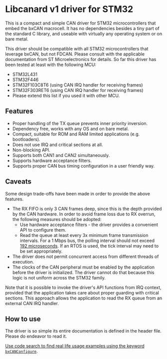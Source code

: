 # Libcanard v1 driver for STM32

This is a compact and simple CAN driver for STM32 microcontrollers that embed the bxCAN macrocell.
It has no dependencies besides a tiny part of the standard C library,
and useable with virtually any operating system or on bare metal.

This driver should be compatible with all STM32 microcontrollers that leverage bxCAN, but not FDCAN.
Please consult with the applicable documentation from ST Microelectronics for details.
So far this driver has been tested at least with the following MCU:

* STM32L431
* STM32F446
* STM32F103C8T6 (using CAN IRQ handler for receiving frames)
* STM32F303RET6 (using CAN IRQ handler for receiving frames)
* Please extend this list if you used it with other MCU.

## Features

* Proper handling of the TX queue prevents inner priority inversion.
* Dependency free, works with any OS and on bare metal.
* Compact, suitable for ROM and RAM limited applications (e.g. bootloaders).
* Does not use IRQ and critical sections at all.
* Non-blocking API.
* Supports both CAN1 and CAN2 simultaneously.
* Supports hardware acceptance filters.
* Supports proper CAN bus timing configuration in a user friendly way.

## Caveats

Some design trade-offs have been made in order to provide the above features.

* The RX FIFO is only 3 CAN frames deep, since this is the depth provided by the CAN hardware.
In order to avoid frame loss due to RX overrun, the following measures should be adopted:
  * Use hardware acceptance filters - the driver provides a convenient API to configure them.
  * Read the queue at least every 3x minimum frame transmission intervals.
    For a 1 Mbps bus, the polling interval should not exceed
    [192 microseconds](https://github.com/Zubax/kocherga/issues/5).
    If an RTOS is used, the tick interval may need to be set appropriately.
* The driver does not permit concurrent access from different threads of execution.
* The clocks of the CAN peripheral must be enabled by the application before the driver is
initialized. The driver cannot do that because this logic is not uniform across the STM32 family.

Note that it is possible to invoke the driver's API functions from IRQ context, provided that the
application takes care about proper guarding with critical sections.
This approach allows the application to read the RX queue from an external CAN IRQ handler.

## How to use

The driver is so simple its entire documentation is defined in the header file.
Please do endeavor to read it.

[Use code search to find real life usage examples using the keyword `bxCANConfigure`](https://github.com/search?q=bxCANConfigure&type=Code).
